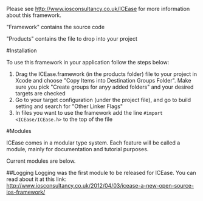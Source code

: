 Please see http://www.iosconsultancy.co.uk/ICEase for more information about this framework.

"Framework" contains the source code

"Products" contains the file to drop into your project

#Installation

To use this framework in your application follow the steps below:

1. Drag the ICEase.framework (in the products folder) file to your project in Xcode and choose "Copy Items into Destination Groups Folder". Make sure you pick "Create groups for anyy added folders" and your desired targets are checked
2. Go to your target configuration (under the project file), and go to build setting and search for "Other Linker Flags"
3. In files you want to use the framework add the line `#import <ICEase/ICEase.h>` to the top of the file

#Modules

ICEase comes in a modular type system. Each feature will be called a module, mainly for documentation and tutorial purposes.

Current modules are below.

##Logging
Logging was the first module to be released for ICEase. You can read about it at this link:
http://www.iosconsultancy.co.uk/2012/04/03/icease-a-new-open-source-ios-framework/